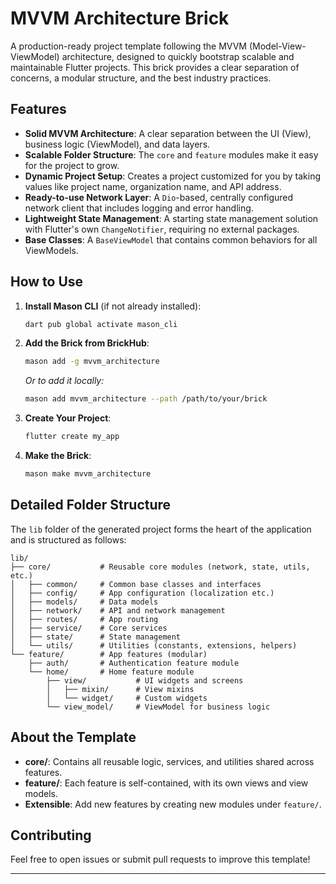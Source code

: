 # MVVM Architecture Brick

A production-ready project template following the MVVM (Model-View-ViewModel) architecture, designed to quickly bootstrap scalable and maintainable Flutter projects. This brick provides a clear separation of concerns, a modular structure, and the best industry practices.

## Features
- **Solid MVVM Architecture**: A clear separation between the UI (View), business logic (ViewModel), and data layers.
- **Scalable Folder Structure**: The `core` and `feature` modules make it easy for the project to grow.
- **Dynamic Project Setup**: Creates a project customized for you by taking values like project name, organization name, and API address.
- **Ready-to-use Network Layer**: A `Dio`-based, centrally configured network client that includes logging and error handling.
- **Lightweight State Management**: A starting state management solution with Flutter's own `ChangeNotifier`, requiring no external packages.
- **Base Classes**: A `BaseViewModel` that contains common behaviors for all ViewModels.


## How to Use

1.  **Install Mason CLI** (if not already installed):
    ```sh
    dart pub global activate mason_cli
    ```

2.  **Add the Brick from BrickHub**:
    ```sh
    mason add -g mvvm_architecture
    ```
    *Or to add it locally:*
    ```sh
    mason add mvvm_architecture --path /path/to/your/brick
    ```

3.  **Create Your Project**:
    ```sh
    flutter create my_app
    ```

3.  **Make the Brick**:
    ```sh
    mason make mvvm_architecture
    ```


## Detailed Folder Structure

The `lib` folder of the generated project forms the heart of the application and is structured as follows:

```
lib/
├── core/           # Reusable core modules (network, state, utils, etc.)
│   ├── common/     # Common base classes and interfaces
│   ├── config/     # App configuration (localization etc.)
│   ├── models/     # Data models
│   ├── network/    # API and network management
│   ├── routes/     # App routing
│   ├── service/    # Core services
│   ├── state/      # State management
│   └── utils/      # Utilities (constants, extensions, helpers)
└── feature/        # App features (modular)
    ├── auth/       # Authentication feature module
    └── home/       # Home feature module
        ├── view/           # UI widgets and screens
        │   ├── mixin/      # View mixins
        │   └── widget/     # Custom widgets
        └── view_model/     # ViewModel for business logic
```

## About the Template
- **core/**: Contains all reusable logic, services, and utilities shared across features.
- **feature/**: Each feature is self-contained, with its own views and view models.
- **Extensible**: Add new features by creating new modules under `feature/`.

## Contributing
Feel free to open issues or submit pull requests to improve this template!

---
[1]: https://github.com/orcunsaatcii
